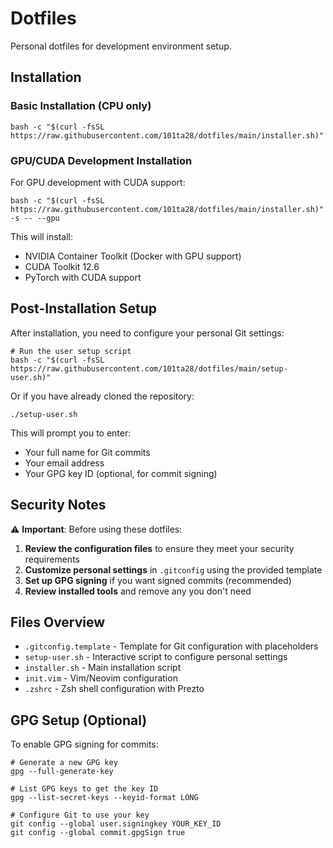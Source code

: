 # Dotfiles

Personal dotfiles for development environment setup.

## Installation

### Basic Installation (CPU only)

```shell
bash -c "$(curl -fsSL https://raw.githubusercontent.com/101ta28/dotfiles/main/installer.sh)"
```

### GPU/CUDA Development Installation

For GPU development with CUDA support:

```shell
bash -c "$(curl -fsSL https://raw.githubusercontent.com/101ta28/dotfiles/main/installer.sh)" -s -- --gpu
```

This will install:

- NVIDIA Container Toolkit (Docker with GPU support)
- CUDA Toolkit 12.6
- PyTorch with CUDA support

## Post-Installation Setup

After installation, you need to configure your personal Git settings:

```shell
# Run the user setup script
bash -c "$(curl -fsSL https://raw.githubusercontent.com/101ta28/dotfiles/main/setup-user.sh)"
```

Or if you have already cloned the repository:

```shell
./setup-user.sh
```

This will prompt you to enter:

- Your full name for Git commits
- Your email address  
- Your GPG key ID (optional, for commit signing)

## Security Notes

⚠️ **Important**: Before using these dotfiles:

1. **Review the configuration files** to ensure they meet your security requirements
2. **Customize personal settings** in `.gitconfig` using the provided template
3. **Set up GPG signing** if you want signed commits (recommended)
4. **Review installed tools** and remove any you don't need

## Files Overview

- `.gitconfig.template` - Template for Git configuration with placeholders
- `setup-user.sh` - Interactive script to configure personal settings
- `installer.sh` - Main installation script
- `init.vim` - Vim/Neovim configuration
- `.zshrc` - Zsh shell configuration with Prezto

## GPG Setup (Optional)

To enable GPG signing for commits:

```shell
# Generate a new GPG key
gpg --full-generate-key

# List GPG keys to get the key ID
gpg --list-secret-keys --keyid-format LONG

# Configure Git to use your key
git config --global user.signingkey YOUR_KEY_ID
git config --global commit.gpgSign true
```
